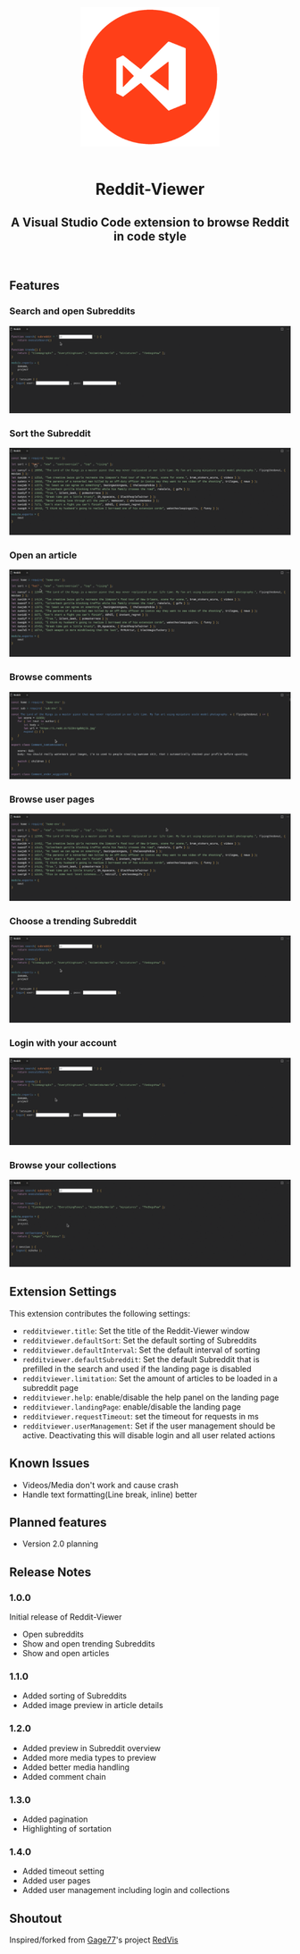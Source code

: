 </br>
<div align="center">
  <img src="https://raw.githubusercontent.com/ekarbe/reddit-viewer/master/public/reddit-viewer.png" alt="Logo" width="250px"></img>
</div>
</br>
<div align="center">
  <h1>Reddit-Viewer</h1>
  <h2>A Visual Studio Code extension to browse Reddit in code style</h2>
</div>
</br>

## Features

### Search and open Subreddits

<img src="https://raw.githubusercontent.com/ekarbe/reddit-viewer/master/public/images/search.gif" alt="Search gif">

### Sort the Subreddit

<img src="https://raw.githubusercontent.com/ekarbe/reddit-viewer/master/public/images/sort.gif" alt="Sort gif">

### Open an article

<img src="https://raw.githubusercontent.com/ekarbe/reddit-viewer/master/public/images/article.gif" alt="Article gif">

### Browse comments

<img src="https://raw.githubusercontent.com/ekarbe/reddit-viewer/master/public/images/comment.gif" alt="Comment gif">

### Browse user pages

<img src="https://raw.githubusercontent.com/ekarbe/reddit-viewer/master/public/images/user.gif" alt="User gif">

### Choose a trending Subreddit

<img src="https://raw.githubusercontent.com/ekarbe/reddit-viewer/master/public/images/trend.gif" alt="Trend gif">

### Login with your account

<img src="https://raw.githubusercontent.com/ekarbe/reddit-viewer/master/public/images/login.gif" alt="Login gif">

### Browse your collections

<img src="https://raw.githubusercontent.com/ekarbe/reddit-viewer/master/public/images/collection.gif" alt="Collection gif">

## Extension Settings

This extension contributes the following settings:

- `redditviewer.title`: Set the title of the Reddit-Viewer window
- `redditviewer.defaultSort`: Set the default sorting of Subreddits
- `redditviewer.defaultInterval`: Set the default interval of sorting
- `redditviewer.defaultSubreddit`: Set the default Subreddit that is prefilled in the search and used if the landing page is disabled
- `redditviewer.limitation`: Set the amount of articles to be loaded in a subreddit page
- `redditviewer.help`: enable/disable the help panel on the landing page
- `redditviewer.landingPage`: enable/disable the landing page
- `redditviewer.requestTimeout`: set the timeout for requests in ms
- `redditviewer.userManagement`: Set if the user management should be active. Deactivating this will disable login and all user related actions

## Known Issues

- Videos/Media don't work and cause crash
- Handle text formatting(Line break, inline) better

## Planned features

- Version 2.0 planning

## Release Notes

### 1.0.0

Initial release of Reddit-Viewer

- Open subreddits
- Show and open trending Subreddits
- Show and open articles

### 1.1.0

- Added sorting of Subreddits
- Added image preview in article details

### 1.2.0

- Added preview in Subreddit overview
- Added more media types to preview
- Added better media handling
- Added comment chain

### 1.3.0

- Added pagination
- Highlighting of sortation

### 1.4.0

- Added timeout setting
- Added user pages
- Added user management including login and collections

## Shoutout

Inspired/forked from [Gage77](https://github.com/Gage77)'s project [RedVis](https://github.com/Gage77/redvis)
